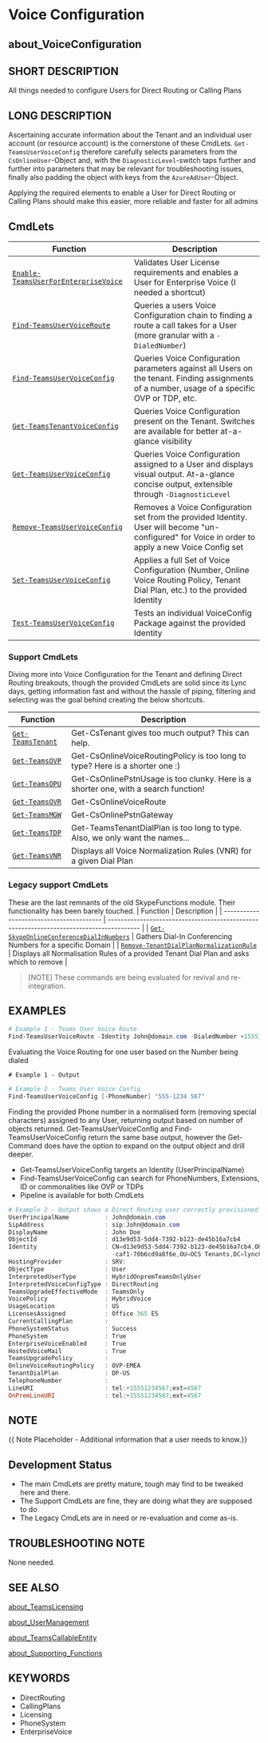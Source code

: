 ﻿# Voice Configuration

## about_VoiceConfiguration

## SHORT DESCRIPTION

All things needed to configure Users for Direct Routing or Calling Plans

## LONG DESCRIPTION

Ascertaining accurate information about the Tenant and an individual user account (or resource account) is the cornerstone of these CmdLets. `Get-TeamsUserVoiceConfig` therefore carefully selects parameters from the `CsOnlineUser`-Object and, with the `DiagnosticLevel`-switch taps further and further into parameters that may be relevant for troubleshooting issues, finally also padding the object with keys from the `AzureAdUser`-Object.

Applying the required elements to enable a User for Direct Routing or Calling Plans should make this easier, more reliable and faster for all admins

## CmdLets

| Function                             | Description                                                                                                                                       |
| ------------------------------------ | ------------------------------------------------------------------------------------------------------------------------------------------------- |
| [`Enable-TeamsUserForEnterpriseVoice`](/docs/Enable-TeamsUserForEnterpriseVoice.md) | Validates User License requirements and enables a User for Enterprise Voice (I needed a shortcut)                                                 |
| [`Find-TeamsUserVoiceRoute`](/docs/Find-TeamsUserVoiceRoute.md)           | Queries a users Voice Configuration chain to finding a route a call takes for a User (more granular with a `-DialedNumber`)                       |
| [`Find-TeamsUserVoiceConfig`](/docs/Find-TeamsUserVoiceConfig.md)          | Queries Voice Configuration parameters against all Users on the tenant. Finding assignments of a number, usage of a specific OVP or TDP, etc.     |
| [`Get-TeamsTenantVoiceConfig`](/docs/Get-TeamsTenantVoiceConfig.md)         | Queries Voice Configuration present on the Tenant. Switches are available for better at-a-glance visibility                                       |
| [`Get-TeamsUserVoiceConfig`](/docs/Get-TeamsUserVoiceConfig.md)           | Queries Voice Configuration assigned to a User and displays visual output. At-a-glance concise output, extensible through `-DiagnosticLevel`      |
| [`Remove-TeamsUserVoiceConfig`](/docs/Remove-TeamsUserVoiceConfig.md)        | Removes a Voice Configuration set from the provided Identity. User will become "un-configured" for Voice in order to apply a new Voice Config set |
| [`Set-TeamsUserVoiceConfig`](/docs/Set-TeamsUserVoiceConfig.md)           | Applies a full Set of Voice Configuration (Number, Online Voice Routing Policy, Tenant Dial Plan, etc.) to the provided Identity                  |
| [`Test-TeamsUserVoiceConfig`](/docs/Test-TeamsUserVoiceConfig.md)          | Tests an individual VoiceConfig Package against the provided Identity                                                                             |

### Support CmdLets

Diving more into Voice Configuration for the Tenant and defining Direct Routing breakouts, though the provided CmdLets are solid since its Lync days, getting information fast and without the hassle of piping, filtering and selecting was the goal behind creating the below shortcuts.

| Function          | Description                                                                         |
| ----------------- | ----------------------------------------------------------------------------------- |
| [`Get-TeamsTenant`](/docs/Get-TeamsTenant.md) | Get-CsTenant gives too much output? This can help.                                  |
| [`Get-TeamsOVP`](/docs/Get-TeamsOVP.md)    | Get-CsOnlineVoiceRoutingPolicy is too long to type? Here is a shorter one :)        |
| [`Get-TeamsOPU`](/docs/Get-TeamsOPU.md)    | Get-CsOnlinePstnUsage is too clunky. Here is a shorter one, with a search function! |
| [`Get-TeamsOVR`](/docs/Get-TeamsOVR.md)    | Get-CsOnlineVoiceRoute                                                              |
| [`Get-TeamsMGW`](/docs/Get-TeamsMGW.md)    | Get-CsOnlinePstnGateway                                                             |
| [`Get-TeamsTDP`](/docs/Get-TeamsTDP.md)    | Get-TeamsTenantDialPlan is too long to type. Also, we only want the names...        |
| [`Get-TeamsVNR`](/docs/Get-TeamsVNR.md)    | Displays all Voice Normalization Rules (VNR) for a given Dial Plan                  |

### Legacy support CmdLets

These are the last remnants of the old SkypeFunctions module. Their functionality has been barely touched.
| Function                                 | Description                                                                              |
| ---------------------------------------- | ---------------------------------------------------------------------------------------- |
| [`Get-SkypeOnlineConferenceDialInNumbers`](/docs/Get-SkypeOnlineConferenceDialInNumbers.md) | Gathers Dial-In Conferencing Numbers for a specific Domain                               |
| [`Remove-TenantDialPlanNormalizationRule`](/docs/Remove-TenantDialPlanNormalizationRule.md) | Displays all Normalisation Rules of a provided Tenant Dial Plan and asks which to remove |

>[NOTE] These commands are being evaluated for revival and re-integration.

## EXAMPLES

````powershell
# Example 1 - Teams User Voice Route
Find-TeamsUserVoiceRoute -Identity John@domain.com -DialedNumber +15551234567
````

Evaluating the Voice Routing for one user based on the Number being dialed

````Output
# Example 1 - Output

````

````powershell
# Example 2 - Teams User Voice Config
Find-TeamsUserVoiceConfig [-PhoneNumber] "555-1234 567"
````

Finding the provided Phone number in a normalised form (removing special characters) assigned to any User, returning output based on number of objects returned.
Get-TeamsUserVoiceConfig and Find-TeamsUserVoiceConfig return the same base output, however the Get-Command does have the option to expand on the output object and drill deeper.

- Get-TeamsUserVoiceConfig targets an Identity (UserPrincipalName)
- Find-TeamsUserVoiceConfig can search for PhoneNumbers, Extensions, ID or commonalities like OVP or TDPs
- Pipeline is available for both CmdLets

````powershell
# Example 2 - Output shows a Direct Routing user correctly provisioned but not yet moved to Teams
UserPrincipalName          : John@domain.com
SipAddress                 : sip:John@domain.com
DisplayName                : John Doe
ObjectId                   : d13e9d53-5dd4-7392-b123-de45b16a7cb4
Identity                   : CN=d13e9d53-5dd4-7392-b123-de45b16a7cb4,OU=d23afe19-5a33-893a
                             -caf1-70b6cd9a8f6e,OU=OCS Tenants,DC=lync0e001,DC=local
HostingProvider            : SRV:
ObjectType                 : User
InterpretedUserType        : HybridOnpremTeamsOnlyUser
InterpretedVoiceConfigType : DirectRouting
TeamsUpgradeEffectiveMode  : TeamsOnly
VoicePolicy                : HybridVoice
UsageLocation              : US
LicensesAssigned           : Office 365 E5
CurrentCallingPlan         :
PhoneSystemStatus          : Success
PhoneSystem                : True
EnterpriseVoiceEnabled     : True
HostedVoiceMail            : True
TeamsUpgradePolicy         :
OnlineVoiceRoutingPolicy   : OVP-EMEA
TenantDialPlan             : DP-US
TelephoneNumber            :
LineURI                    : tel:+15551234567;ext=4567
OnPremLineURI              : tel:+15551234567;ext=4567
````

## NOTE

{{ Note Placeholder - Additional information that a user needs to know.}}

## Development Status

- The main CmdLets are pretty mature, tough may find to be tweaked here and there.
- The Support CmdLets are fine, they are doing what they are supposed to do
- The Legacy CmdLets are in need or re-evaluation and come as-is.

## TROUBLESHOOTING NOTE

None needed.

## SEE ALSO

[about_TeamsLicensing](about_TeamsLicensing.md)

[about_UserManagement](about_UserManagement.md)

[about_TeamsCallableEntity](about_TeamsCallableEntity.md)

[about_Supporting_Functions](about_Supporting_Functions.md)

## KEYWORDS

- DirectRouting
- CallingPlans
- Licensing
- PhoneSystem
- EnterpriseVoice
